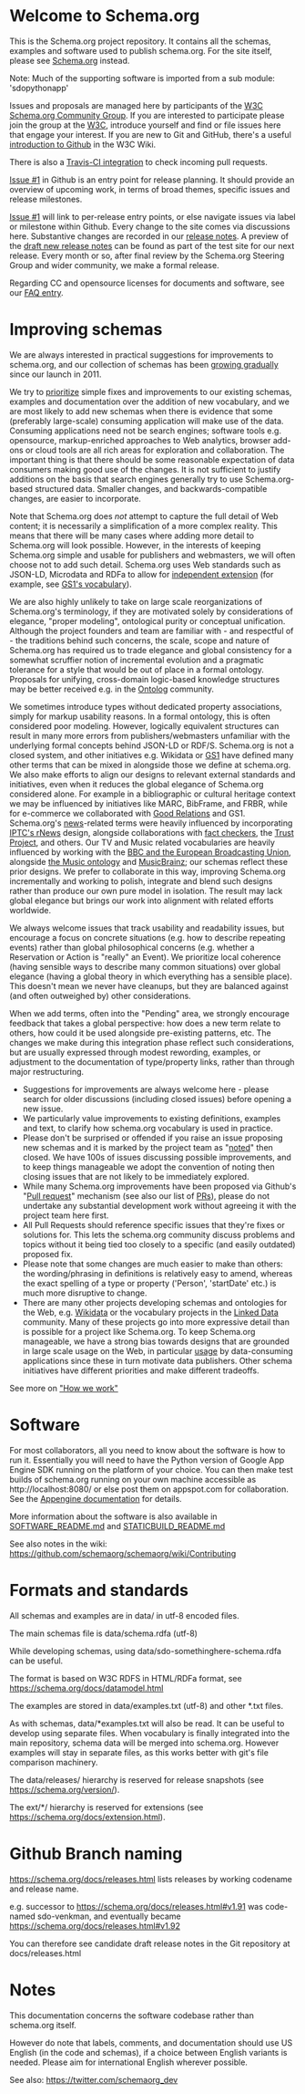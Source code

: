 Welcome to Schema.org
=====================


This is the Schema.org project repository. It contains all the schemas, examples and software used to publish schema.org. For the site itself, please see [Schema.org](https://schema.org/) instead.

Note: Much of the supporting software is imported from a sub module: 'sdopythonapp'

Issues and proposals are managed here by participants of the [W3C Schema.org Community Group](https://www.w3.org/community/schemaorg/). If you are interested to participate please
join the group at the [W3C](https://www.w3.org/community/schemaorg/), introduce yourself and find or file issues here that engage your interest. If you are new to Git and GitHub, there's a useful [introduction to Github](https://www.w3.org/2006/tools/wiki/Github) in the W3C Wiki.

There is also a [Travis-CI integration](https://travis-ci.org/schemaorg/schemaorg) to check incoming pull requests.

[Issue #1](https://github.com/schemaorg/schemaorg/issues/1) in Github is an entry point for release planning. It
should provide an overview of upcoming work, in terms of broad themes, specific issues and release milestones.

[Issue #1](https://github.com/schemaorg/schemaorg/issues/1) will link to per-release entry points, or else navigate issues via label or milestone within Github.
Every change to the site comes via discussions here. Substantive changes are recorded in our [release notes](https://schema.org/docs/releases.html).
A preview of the [draft new release notes](http://webschemas.org/docs/releases.html) can be found as part of the test site for our next release.
Every month or so, after final review by the Schema.org Steering Group and wider community, we make a formal release.

Regarding CC and opensource licenses for documents and software, see our [FAQ entry](https://schema.org/docs/faq.html#18).

Improving schemas
=================

We are always interested in practical suggestions for improvements to schema.org, and our collection of schemas has been [growing gradually](http://schema.org/docs/releases.html) since our launch in 2011.

We try to [prioritize](https://lists.w3.org/Archives/Public/public-schemaorg/2015Dec/0016.html) simple fixes and improvements to our existing schemas, examples and documentation over the addition of new vocabulary, and we are most likely to add new schemas when there is evidence that some (preferably large-scale) consuming application will make use of the data. Consuming applications need not be search engines; software tools e.g. opensource, markup-enriched approaches to Web analytics, browser add-ons or cloud tools are all rich areas for exploration and collaboration. The important thing is that there should be some reasonable expectation of data consumers making good use of the changes. It is not sufficient to justify additions on the basis that search engines generally try to use Schema.org-based structured data. Smaller changes, and backwards-compatible changes, are easier to incorporate.

Note that Schema.org does *not* attempt to capture the full detail of Web content; it is necessarily a simplification of a more complex reality. This means that there will be many cases where adding more detail to Schema.org will look possible. However, in the interests of keeping Schema.org simple and usable for publishers and webmasters, we will often choose not to add such detail. Schema.org uses Web standards such as JSON-LD, Microdata and RDFa to
allow for [independent extension](http://schema.org/docs/extension.html) (for example, see [GS1's vocabulary](http://gs1.org/voc)).

We are also highly unlikely to take on large scale reorganizations of Schema.org's terminology, if they are motivated solely  by considerations of elegance, "proper modeling", ontological purity or conceptual unification. Although the project founders and team are familiar with - and respectful of - the traditions behind such concerns, the scale, scope and nature of Schema.org has required us to trade elegance and global consistency for a somewhat scruffier notion of incremental evolution and a pragmatic tolerance for a style that would be out of place in a formal ontology. Proposals for unifying, cross-domain logic-based knowledge structures may be better received e.g. in the [Ontolog](https://groups.google.com/forum/#!forum/ontolog-forum) community.

We sometimes introduce types without dedicated property associations, simply for markup usability reasons. In a formal ontology, this is often considered poor modeling. However, logically equivalent structures can result in many more errors from publishers/webmasters unfamiliar with the underlying formal concepts behind JSON-LD or RDF/S. Schema.org is not a closed system, and other initiatives e.g. Wikidata or [GS1](http://gs1.org/voc/) have defined many other terms that can be mixed in alongside those we define at schema.org. We also make efforts to align our designs to relevant external standards and initiatives, even when it reduces the global elegance of Schema.org considered alone. For example in a bibliographic or cultural heritage context we may be influenced by initiatives like MARC, BibFrame, and FRBR, while for e-commerce we collaborated with [Good Relations](http://blog.schema.org/2012/11/good-relations-and-schemaorg.html) and GS1. Schema.org's [news](https://schema.org/docs/news.html)-related terms were heavily influenced by incorporating [IPTC's rNews](https://iptc.org/standards/rnews/) design, alongside collaborations with [fact checkers](https://courses.poynter.org/courses/course-v1:newsu+nwsu_ClaimReview2017+2017_1/about), the [Trust Project](https://thetrustproject.org/), and others. Our TV and Music related vocabularies are heavily influenced by working with the [BBC and the European Broadcasting Union](https://www.bbc.co.uk/ontologies/po), alongside [the Music ontology](http://musicontology.com/docs/getting-started.html) and [MusicBrainz](https://musicbrainz.org/doc/LinkedBrainz/RDF); our schemas reflect these prior designs. We prefer to collaborate in this way, improving Schema.org incrementally and working to polish, integrate and blend such designs rather than produce our own pure model in isolation. The result may lack global elegance but brings our work into alignment with related efforts worldwide.

We always welcome issues that track usability and readability issues, but encourage a focus on concrete situations (e.g. how to describe repeating events) rather than global philosophical concerns (e.g. whether a Reservation or Action is "really" an Event). We prioritize local coherence (having sensible ways to describe many common situations) over global elegance (having a global theory in which everything has a sensible place). This doesn't mean we never have cleanups, but they are balanced against (and often outweighed by) other considerations.

When we add terms, often into the "Pending" area, we strongly encourage feedback that takes a global perspective: how does a new term relate to others, how could it be used alongside pre-existing patterns, etc. The changes we make during this integration phase reflect such considerations, but are usually expressed through modest rewording, examples, or adjustment to the documentation of type/property links, rather than through major restructuring.

 * Suggestions for improvements are always welcome here - please search for older discussions (including closed issues) before opening a new issue.
 * We particularly value improvements to existing definitions, examples and text, to clarify how schema.org vocabulary is used in practice.
 * Please don't be surprised or offended if you raise an issue proposing new schemas and it is marked by the project team as "[noted](https://github.com/schemaorg/schemaorg/issues?q=is%3Aissue+label%3A%22Closed+and+Noted+%28and+possibly+Queued%29%22+is%3Aclosed)" then closed. We have 100s of issues discussing possible improvements, and to keep things manageable we adopt the convention of noting then closing issues that are not likely to be immediately explored.
 * While many Schema.org improvements have been proposed via Github's "[Pull request](https://help.github.com/articles/about-pull-requests/)" mechanism (see also our list of [PRs](https://github.com/schemaorg/schemaorg/pulls)), please do not undertake any substantial development work without agreeing it with the project team here first.
 * All Pull Requests should reference specific issues that they're fixes or solutions for. This lets the schema.org community discuss problems and topics without it being tied too closely to a specific (and easily outdated) proposed fix.
 * Please note that some changes are much easier to make than others: the wording/phrasing in definitions is relatively easy to amend, whereas the exact spelling of a type or property ('Person', 'startDate' etc.) is much more disruptive to change.
 * There are many other projects developing schemas and ontologies for the Web, e.g. [Wikidata](http://wikidata.org/) or the vocabulary projects in the [Linked Data](http://lov.okfn.org/) community. Many of these projects go into more expressive detail than is possible for a project like Schema.org. To keep Schema.org manageable, we have a strong bias towards designs that are grounded in large scale usage on the Web, in particular [usage](https://github.com/schemaorg/schemaorg/issues/652) by data-consuming applications since these in turn motivate data publishers. Other schema initiatives have different priorities and make different tradeoffs.

See more on ["How we work"](https://schema.org/docs/howwework.html)


Software
========

For most collaborators, all you need to know about the software is how to run it. Essentially you will need to have the Python version of Google App Engine SDK running on the platform of your choice. You can then make test builds of schema.org running on your own machine accessible as http://localhost:8080/ or else post them on appspot.com for collaboration. See the [Appengine documentation](https://cloud.google.com/appengine/docs) for details.

More information about the software is also available in [SOFTWARE_README.md](SOFTWARE_README.md) and [STATICBUILD_README.md](./staticbuild/STATICBUILD_README.md)

See also notes in the wiki: https://github.com/schemaorg/schemaorg/wiki/Contributing

Formats and standards
=====================

All schemas and examples are in data/ in utf-8 encoded files.

The main schemas file is data/schema.rdfa (utf-8)

While developing schemas, using data/sdo-somethinghere-schema.rdfa can be useful.

The format is based on W3C RDFS in HTML/RDFa format, see https://schema.org/docs/datamodel.html

The examples are stored in data/examples.txt (utf-8) and other *.txt files.

As with schemas, data/*examples.txt will also be read. It can be useful to develop
using separate files. When vocabulary is finally integrated into the main repository, schema
data will be merged into schema.org. However examples will stay in separate files, as this
works better with git's file comparison machinery.

The data/releases/ hierarchy is reserved for release snapshots (see https://schema.org/version/).

The ext/*/ hierarchy is reserved for extensions (see https://schema.org/docs/extension.html).


Github Branch naming
====================

https://schema.org/docs/releases.html lists releases by working codename and release name.

e.g. successor to https://schema.org/docs/releases.html#v1.91 was code-named sdo-venkman,
and eventually became https://schema.org/docs/releases.html#v1.92

You can therefore see candidate draft release notes in the Git repository at docs/releases.html


Notes
=====

This documentation concerns the software codebase rather than schema.org itself.

However do note that labels, comments, and documentation should use US English (in the code
and schemas), if a choice between English variants is needed. Please aim for international
English wherever possible.

See also: https://twitter.com/schemaorg_dev
